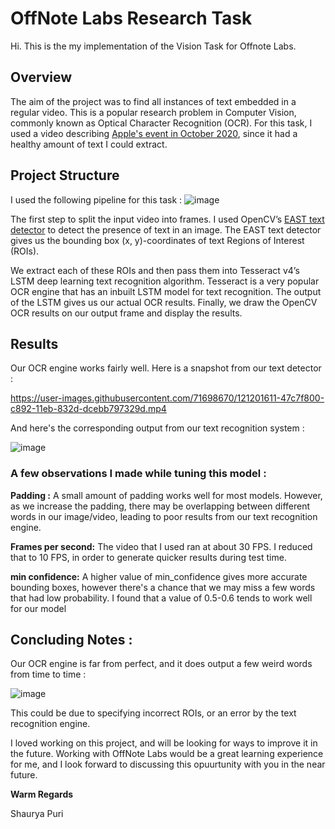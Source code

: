 # OffNote Labs Research Task

Hi. This is the my implementation of the Vision Task for Offnote Labs.

## Overview

The aim of the project was to find all instances of text embedded in a regular video. This is a popular research problem in Computer Vision, commonly known as Optical Character Recognition (OCR). For this task, I used a video describing [Apple's event in October 2020](https://www.youtube.com/watch?v=Gz8vBoEFArA), since it had a healthy amount of text I could extract.

## Project Structure

I used the following pipeline for this task : 
![image](https://user-images.githubusercontent.com/71698670/121188813-1a298180-c887-11eb-89d5-a5cdc182887f.png)

The first step to split the input video into frames. I used OpenCV’s [EAST text detector](https://arxiv.org/abs/1704.03155) to detect the presence of text in an image. The EAST text detector gives us the bounding box (x, y)-coordinates of text Regions of Interest (ROIs).

We extract each of these ROIs and then pass them into Tesseract v4’s LSTM deep learning text recognition algorithm. 
Tesseract is a very popular OCR engine that has an inbuilt LSTM model for text recognition. The output of the LSTM gives us our actual OCR results.
Finally, we draw the OpenCV OCR results on our output frame and display the results.

## Results

Our OCR engine works fairly well. Here is a snapshot from our text detector : 

https://user-images.githubusercontent.com/71698670/121201611-47c7f800-c892-11eb-832d-dcebb797329d.mp4

And here's the corresponding output from our text recognition system :

![image](https://user-images.githubusercontent.com/71698670/121234397-48bc5200-c8b1-11eb-8014-80bcbeeca766.png)

### A few observations I made while tuning this model :

**Padding :** A small amount of padding works well for most models. However, as we increase the padding, there may be overlapping between different words in our image/video, leading to poor results from our text recognition engine.

**Frames per second:** The video that I used ran at about 30 FPS. I reduced that to 10 FPS, in order to generate quicker results during test time.

**min confidence:** A higher value of min_confidence gives more accurate bounding boxes, however there's a chance that we may miss a few words that had low probability. I found that a value of 0.5-0.6 tends  to work well for our model 

## Concluding Notes :

Our OCR engine is far from perfect, and it does output a few weird words from time to time :

![image](https://user-images.githubusercontent.com/71698670/121229072-258ea400-c8ab-11eb-9b81-033b1de9fe97.png)


This could be due to specifying incorrect ROIs, or an error by the text recognition engine.  

I loved working on this project, and will be looking for ways to improve it in the future. Working with OffNote Labs would be a great learning experience for me, and I look forward to discussing this opuurtunity with you in the near future.

**Warm Regards**

Shaurya Puri
